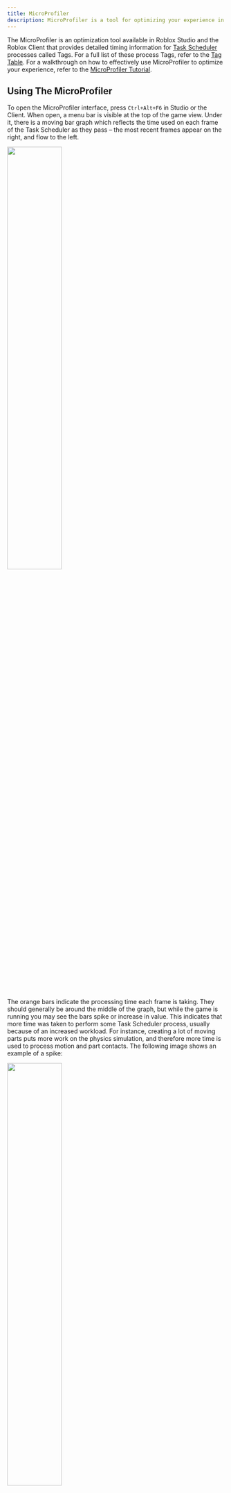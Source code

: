 ```yaml
---
title: MicroProfiler
description: MicroProfiler is a tool for optimizing your experience in Roblox Studio and Client.
---
```


The MicroProfiler is an optimization tool available in Roblox Studio and the Roblox Client that provides detailed timing information for [Task Scheduler](../../studio/microprofiler/task-scheduler.md) processes called Tags. For a full list of these process Tags, refer to the [Tag Table](../../studio/microprofiler/tag-table.md). For a walkthrough on how to effectively use MicroProfiler to optimize your experience, refer to the [MicroProfiler Tutorial](../../studio/microprofiler/using-microprofiler.md).

## Using The MicroProfiler

To open the MicroProfiler interface, press `Ctrl+Alt+F6` in Studio or the Client. When open, a menu bar is visible at the top of the game view. Under it, there is a moving bar graph which reflects the time used on each frame of the Task Scheduler as they pass – the most recent frames appear on the right, and flow to the left.

<img src="../../assets/optimization/microprofiler/1MicroProfiler-Frames.jpeg"
   width="50%" />

The orange bars indicate the processing time each frame is taking. They should generally be around the middle of the graph, but while the game is running you may see the bars spike or increase in value. This indicates that more time was taken to perform some Task Scheduler process, usually because of an increased workload. For instance, creating a lot of moving parts puts more work on the physics simulation, and therefore more time is used to process motion and part contacts. The following image shows an example of a spike:

<img src="../../assets/optimization/microprofiler/2MicroProfiler-Frames-Spike.jpeg"
   width="50%" />

To pause the recording of frames, press `Ctrl+P` or click the `Pause` option along the top bar. While paused, a timeline appears over the game view, and you can navigate through frames by clicking on the graph, or dragging on the interface. Scrolling will zoom on the timeline. You'll see colorful labels describing different tasks being performed; labels that appear directly underneath another label indicate that a task is performed during another task.

<img src="../../assets/optimization/microprofiler/3MicroProfiler-Timeline.jpeg"
   width="50%" />

Right-click a label to zoom the timeline to exactly the duration of the label. Left-click it to add the label to a line graph at the bottom right of the game view. The graph will show the time the task is taking each frame. Using this graph, you can test the performance of only certain labels in your game. Multiple labels can be added, and you can hide the graph by right-clicking it.

<img src="../../assets/optimization/microprofiler/4MicroProfiler-Graph.jpeg"
   width="50%" />

## Threads

Like many programs, Roblox uses multiple threads to perform several sequences of tasks at the same time. In the MicroProfiler timeline, you can see labels for these on the left. There are three types of threads:

- **Main**: Processes input, Humanoids, animations/tweening, physics ownership, sound, waiting script resumes, updates Studio interfaces (/studio/explorer, Properties), and coordinates the other threads.

- **Worker** ("TSMk2 worker"): Helps main thread with networking, physics and pathfinding.Multiple are used depending on the number of processor cores.

- **Render** ("GPU"): Follows a prepare, perform, present logic. Communicates with the graphics processing unit (GPU) of the device.
  - Prepare: Information from the main thread is used to update rendering models.
  - Perform: Issue rendering commands, including 2D interfaces.
  - Present: Synchronizes with the GPU.

## Custom Profiling

If your scripts are doing complicated tasks, then you'll want to profile critical points to ensure a reasonable amount of time is being used. You can do this by calling debug.profilebegin followed by debug.profileend, which times everything done between these two function calls. This creates a label on the MicroProfiler timeline.

```lua
debug.profilebegin("Hard Work")
-- Here is where the code to be profiled should be
debug.profileend()
```

Be aware that there is a limited amount of memory available to MicroProfiler labels, so sometimes custom profiler labels may not appear as a meaningful name if this memory runs out. Using less labels will avoid this. If you no longer need to profile a section of your code, you should comment out or remove calls to these functions as they provide no other benefit except during debugging.

### Example

The code sample below connects a dummy function to the `Class.RunService.Stepped` event, which runs every frame. Anything done this often should run as efficiently as possible, so calls to debug.profilebegin and debug.profileend have been added around the code to be profiled.

```lua
local RunService = game:GetService("RunService")

local function onStepped()
	debug.profilebegin("Hard work") -- Start profiling here with this label
	-- Example hard work: swap two variables 200,000 times
	local a, b = 0, 1
	for i = 1, 200000 do
		a, b = b, a
	end
	debug.profileend() -- Stop profiling here
end
RunService.Stepped:Connect(onStepped)
```

Running the game and pausing the profiler (`Ctrl+P`), the custom profiler label is visible under the Stepped label:

<img src="../../assets/optimization/microprofiler/5MicroProfiler-Custom.png"
   width="50%" />

It's clear that this function is using a lot of performance needlessly: if this were real code, looking here for optimization opportunities would be a good start. However, this is a contrived example that does meaningless work to emphasize the label.

## Profiling on Mobile Devices

You can enable the MicroProfiler via the Settings menu. Using a mobile device connected to the same network as your development machine, you can access a browser-based MicroProfiler. Once enabled, the network IP address of the device is displayed along with a port number.

<img src="../../assets/optimization/microprofiler/6MicroProfiler-Mobile-Enable.jpeg"
   width="50%" />

For example, in the screenshot above, the address is `192.168.1.166` and the port is `1338`. In the web browser of a computer connected to the **same network**, you would navigate to `http://192.168.1.166:1338`. A similar interface as the one seen on non-mobile devices is shown:

<img src="../../assets/optimization/microprofiler/7MicroProfiler-Browser.jpeg"
   width="50%" />
